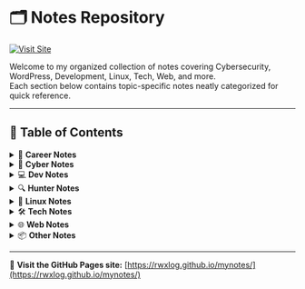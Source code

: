 # 🗂 Notes Repository

[![Visit Site](https://img.shields.io/badge/GitHub%20Pages-Visit-blue?style=for-the-badge&logo=github)](https://rwxlog.github.io/mynotes/)

Welcome to my organized collection of notes covering Cybersecurity, WordPress, Development, Linux, Tech, Web, and more.  
Each section below contains topic-specific notes neatly categorized for quick reference.

---

## 📑 Table of Contents

<details>
<summary>💼 <strong>Career Notes</strong></summary>

- 🛡 [90 Day Cybersecurity](CareerNotes/90-day-cybersecurity.md)
- 🌐 [90 Day WordPress](CareerNotes/90-day-wordpress.md)

</details>

<details>
<summary>🧠 <strong>Cyber Notes</strong></summary>

- 📄 [Sample Note](CyberNotes/samplenote.md)

</details>

<details>
<summary>💻 <strong>Dev Notes</strong></summary>

- ⚙️ [LAMP Setup](DevNotes/LAMP.md)
- 🗃 [phpMyAdmin](DevNotes/phpMyAdmin.md)
- 🔁 [WP Backup (Auto)](DevNotes/wp-backup-auto.md)
- 📦 [WP Backup (Compressed)](DevNotes/wp-backup-compressed.md)
- 💾 [WP Backup (Manual)](DevNotes/wp-backup.md)
- 🧰 [WP Database CLI](DevNotes/wp-database-cli.md)
- 🧮 [WP Database GUI](DevNotes/wp-database.md)
- 🔄 [WP Restore](DevNotes/wp-restore.md)

</details>

<details>
<summary>🔍 <strong>Hunter Notes</strong></summary>

- 📄 [Sample Note](HunterNotes/samplenote.md)

</details>

<details>
<summary>🐧 <strong>Linux Notes</strong></summary>

- 📜 [paclist](LinuxNotes/paclist.md)

</details>

<details>
<summary>🛠 <strong>Tech Notes</strong></summary>

- 💡 [GitHub](TechNotes/GitHub.md)

</details>

<details>
<summary>🌐 <strong>Web Notes</strong></summary>

- 🔗 [Markdown Links](WebNotes/markdown-links.md)
- 🖋 [Markdown Styling](WebNotes/markdown-styling.md)
- 📘 [MKDocs](WebNotes/MKDocs.md)
- 🔄 [Share Button](WebNotes/share-button.md)
- 🗂 [Site Structure (Noted)](WebNotes/site-structure-noted.md)
- 🏗 [Site Structure](WebNotes/site-structure.md)

</details>

<details>
<summary>📦 <strong>Other Notes</strong></summary>

- 📄 [Sample Note](OtherNotes/samplenote.md)

</details>

---

🌟 **Visit the GitHub Pages site:** [https://rwxlog.github.io/mynotes/](https://rwxlog.github.io/mynotes/)
